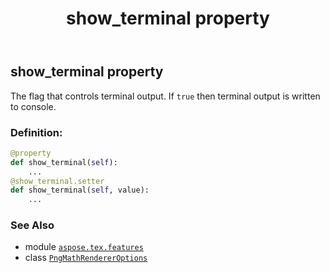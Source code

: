 ﻿---
title: show_terminal property
second_title: Aspose.TeX for Python via .NET API References
description: 
type: docs
weight: 110
url: /python-net/aspose.tex.features/pngmathrendereroptions/show_terminal/
is_root: false
---

## show_terminal property


The flag that controls terminal output. If `true` then terminal output is written to console.
### Definition:
```python
@property
def show_terminal(self):
    ...
@show_terminal.setter
def show_terminal(self, value):
    ...
```

### See Also
* module [`aspose.tex.features`](../../)
* class [`PngMathRendererOptions`](/tex/python-net/aspose.tex.features/pngmathrendereroptions)
